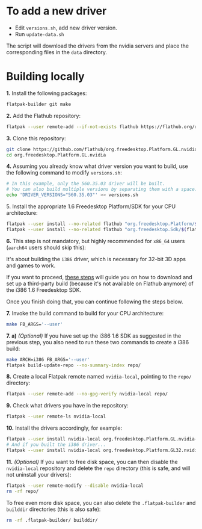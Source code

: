 # To add a new driver

- Edit `versions.sh`, add new driver version.
- Run `update-data.sh`

The script will download the drivers from the nvidia servers and place the
 corresponding files in the `data` directory.

# Building locally

**1\.** Install the following packages:

```bash
flatpak-builder git make
```

**2\.** Add the Flathub repository:

```bash
flatpak --user remote-add --if-not-exists flathub https://flathub.org/repo/flathub.flatpakrepo
```

**3\.** Clone this repository:

```bash
git clone https://github.com/flathub/org.freedesktop.Platform.GL.nvidia.git
cd org.freedesktop.Platform.GL.nvidia
```

**4\.** Assuming you already know what driver version you want to build, use the following command to modify `versions.sh`:

```bash
# In this example, only the 560.35.03 driver will be built.
# You can also build multiple versions by separating them with a space.
echo 'DRIVER_VERSIONS="560.35.03"' >> versions.sh
```

5\. Install the appropriate 1.6 Freedesktop Platform/SDK for your CPU architecture:

```bash
flatpak --user install --no-related flathub "org.freedesktop.Platform/$(flatpak --default-arch)/1.6"
flatpak --user install --no-related flathub "org.freedesktop.Sdk/$(flatpak --default-arch)/1.6"
```

**6\.** This step is not mandatory, but highly recommended for `x86_64` users (`aarch64` users should skip this):

It's about building the `i386` driver, which is necessary for 32-bit 3D apps and games to work.

If you want to proceed, [these steps](https://github.com/guihkx/freedesktop-sdk-1.6-i386/releases/latest) will guide you on how to download and set up a third-party build (because it's not available on Flathub anymore) of the i386 1.6 Freedesktop SDK.

Once you finish doing that, you can continue following the steps below.

**7\.** Invoke the build command to build for your CPU architecture:

```bash
make FB_ARGS='--user'
```

**7. a)** *(Optional)* If you have set up the i386 1.6 SDK as suggested in the previous step, you also need to run these two commands to create a i386 build:

```bash
make ARCH=i386 FB_ARGS='--user'
flatpak build-update-repo --no-summary-index repo/
```

**8\.** Create a local Flatpak remote named `nvidia-local`, pointing to the `repo/` directory:

```bash
flatpak --user remote-add --no-gpg-verify nvidia-local repo/
```

**9\.** Check what drivers you have in the repository:

```bash
flatpak --user remote-ls nvidia-local
```

**10\.** Install the drivers accordingly, for example:

```bash
flatpak --user install nvidia-local org.freedesktop.Platform.GL.nvidia-560-35-03
# And if you built the i386 driver...
flatpak --user install nvidia-local org.freedesktop.Platform.GL32.nvidia-560-35-03
```

**11\.** *(Optional)* If you want to free disk space, you can then disable the `nvidia-local` repository and delete the `repo` directory (this is safe, and will not uninstall your drivers):

```bash
flatpak --user remote-modify --disable nvidia-local
rm -rf repo/
```

To free even more disk space, you can also delete the `.flatpak-builder` and `builddir` directories (this is also safe):

```bash
rm -rf .flatpak-builder/ builddir/
```
